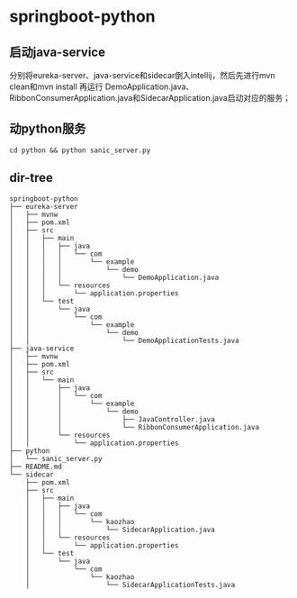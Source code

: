 # springboot-python

## 启动java-service
分别将eureka-server、java-service和sidecar倒入intellij，然后先进行mvn clean和mvn install
再运行
DemoApplication.java、RibbonConsumerApplication.java和SidecarApplication.java启动对应的服务；

## 动python服务
```
cd python && python sanic_server.py
```

## dir-tree
```
springboot-python
├── eureka-server
│   ├── mvnw
│   ├── pom.xml
│   ├── src
│   │   ├── main
│   │   │   ├── java
│   │   │   │   └── com
│   │   │   │       └── example
│   │   │   │           └── demo
│   │   │   │               └── DemoApplication.java
│   │   │   └── resources
│   │   │       └── application.properties
│   │   └── test
│   │       └── java
│   │           └── com
│   │               └── example
│   │                   └── demo
│   │                       └── DemoApplicationTests.java
├── java-service
│   ├── mvnw
│   ├── pom.xml
│   ├── src
│   │   └── main
│   │       ├── java
│   │       │   └── com
│   │       │       └── example
│   │       │           └── demo
│   │       │               ├── JavaController.java
│   │       │               └── RibbonConsumerApplication.java
│   │       └── resources
│   │           └── application.properties
├── python
│   └── sanic_server.py
├── README.md
└── sidecar
    ├── pom.xml
    ├── src
    │   ├── main
    │   │   ├── java
    │   │   │   └── com
    │   │   │       └── kaozhao
    │   │   │           └── SidecarApplication.java
    │   │   └── resources
    │   │       └── application.properties
    │   └── test
    │       └── java
    │           └── com
    │               └── kaozhao
    │                   └── SidecarApplicationTests.java
```
